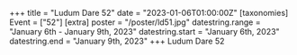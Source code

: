 +++
title = "Ludum Dare 52"
date = "2023-01-06T01:00:00Z"
[taxonomies]
Event = ["52"]
[extra]
poster = "/poster/ld51.jpg"
datestring.range = "January 6th - January 9th, 2023"
datestring.start = "January 6th, 2023"
datestring.end = "January 9th, 2023"
+++
Ludum Dare 52
